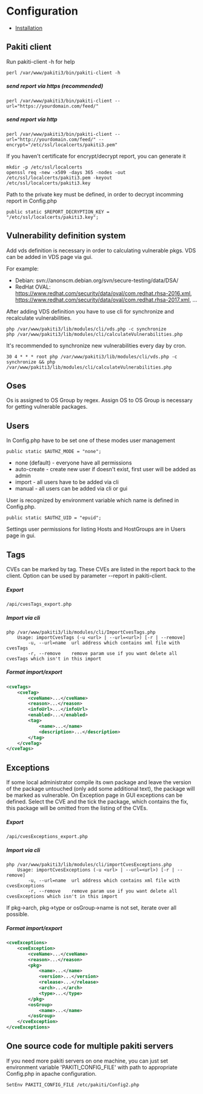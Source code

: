 # Configuration

* [Installation](installation.md)

## Pakiti client
Run pakiti-client -h for help

    perl /var/www/pakiti3/bin/pakiti-client -h

##### send report via https (recommended)
    perl /var/www/pakiti3/bin/pakiti-client --url="https://yourdomain.com/feed/"

##### send report via http
    perl /var/www/pakiti3/bin/pakiti-client --url="http://yourdomain.com/feed/" --encrypt="/etc/ssl/localcerts/pakiti3.pem"

If you haven't certificate for encrypt/decrypt report, you can generate it

    mkdir -p /etc/ssl/localcerts
    openssl req -new -x509 -days 365 -nodes -out /etc/ssl/localcerts/pakiti3.pem -keyout /etc/ssl/localcerts/pakiti3.key

Path to the private key must be defined, in order to decrypt incomming report in Config.php

    public static $REPORT_DECRYPTION_KEY = "/etc/ssl/localcerts/pakiti3.key";

## Vulnerability definition system
Add vds definition is necessary in order to calculating vulnerable pkgs. VDS can be added in VDS page via gui.

For example:
* Debian: svn://anonscm.debian.org/svn/secure-testing/data/DSA/
* RedHat OVAL: https://www.redhat.com/security/data/oval/com.redhat.rhsa-2016.xml, https://www.redhat.com/security/data/oval/com.redhat.rhsa-2017.xml, ...

After adding VDS definition you have to use cli for synchronize and recalculate vulnerabilities.

    php /var/www/pakiti3/lib/modules/cli/vds.php -c synchronize
    php /var/www/pakiti3/lib/modules/cli/calculateVulnerabilities.php

It's recommended to synchronize new vulnerabilities every day by cron.

    30 4 * * * root php /var/www/pakiti3/lib/modules/cli/vds.php -c synchronize && php /var/www/pakiti3/lib/modules/cli/calculateVulnerabilities.php

## Oses
Os is assigned to OS Group by regex. Assign OS to OS Group is necessary for getting vulnerable packages.

## Users
In Config.php have to be set one of these modes user management

    public static $AUTHZ_MODE = "none";

* none (default) - everyone have all permissions
* auto-create - create new user if doesn't exist, first user will be added as admin
* import - all users have to be added via cli
* manual - all users can be added via cli or gui

User is recognized by environment variable which name is defined in Config.php.

    public static $AUTHZ_UID = "epuid";

Settings user permissions for listing Hosts and HostGroups are in Users page in gui.

## Tags
CVEs can be marked by tag. These CVEs are listed in the report back to the client. Option can be used by parameter --report in pakiti-client.
##### Export
    /api/cvesTags_export.php
##### Import via cli
    php /var/www/pakiti3/lib/modules/cli/ImportCvesTags.php
        Usage: importCvesTags (-u <url> | --url=<url>) [-r | --remove]
            -u, --url=name  url address which contains xml file with cvesTags
            -r, --remove    remove param use if you want delete all cvesTags which isn't in this import
##### Format import/export
```xml
<cveTags>
    <cveTag>
        <cveName>...</cveName>
        <reason>...</reason>
        <infoUrl>...</infoUrl>
        <enabled>...</enabled>
        <tag>
            <name>...</name>
            <description>...</description>
        </tag>
    </cveTag>
</cveTags>
```

## Exceptions
If some local administrator compile its own package and leave the version of the package untouched (only add some additional text), the package will be marked as vulnerable. On Exception page in GUI exceptions can be defined. Select the CVE and the tick the package, which contains the fix, this package will be omitted from the listing of the CVEs.
##### Export
    /api/cvesExceptions_export.php
##### Import via cli
    php /var/www/pakiti3/lib/modules/cli/importCvesExceptions.php
        Usage: importCvesExceptions (-u <url> | --url=<url>) [-r | --remove]
            -u, --url=name  url address which contains xml file with cvesExceptions
            -r, --remove    remove param use if you want delete all cvesExceptions which isn't in this import

If pkg->arch, pkg->type or osGroup->name is not set, iterate over all possible.

##### Format import/export
```xml
<cveExceptions>
    <cveException>
        <cveName>...</cveName>
        <reason>...</reason>
        <pkg>
            <name>...</name>
            <version>...</version>
            <release>...</release>
            <arch>...</arch>
            <type>...</type>
        </pkg>
        <osGroup>
            <name>...</name>
        </osGroup>
    </cveException>
</cveExceptions>
```

## One source code for multiple pakiti servers
If you need more pakiti servers on one machine, you can just set environment variable 'PAKITI_CONFIG_FILE' with path to appropriate Config.php in apache configuration.

    SetEnv PAKITI_CONFIG_FILE /etc/pakiti/Config2.php
